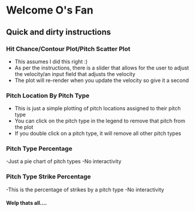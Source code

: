 # Welcome O's Fan

## Quick and dirty instructions

### Hit Chance/Contour Plot/Pitch Scatter Plot
- This assumes I did this right :)
- As per the instructions, there is a slider that allows for the user to adjust the velocity/an input field that adjusts the velocity
- The plot will re-render when you update the velocity so give it a second

### Pitch Location By Pitch Type
- This is just a simple plotting of pitch locations assigned to their pitch type
- You can click on the pitch type in the legend to remove that pitch from the plot
- If you double click on a pitch type, it will remove all other pitch types

### Pitch Type Percentage
-Just a pie chart of pitch types
-No interactivity

### Pitch Type Strike Percentage
-This is the percentage of strikes by a pitch type
-No interactivity


#### Welp thats all....